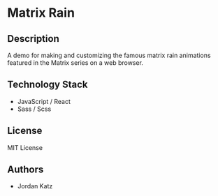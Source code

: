 # Matrix Rain
## Description
A demo for making and customizing the famous matrix rain animations featured in the Matrix series on a web browser.
## Technology Stack
* JavaScript / React
* Sass / Scss
## License
MIT License
## Authors
* Jordan Katz